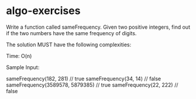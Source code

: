 # algo-exercises

Write a function called sameFrequency. Given two positive integers, find out if the two numbers have the same frequency of digits.

The solution MUST have the following complexities:

Time: O(n)

Sample Input:

sameFrequency(182, 281) // true
sameFrequency(34, 14) // false
sameFrequency(3589578, 5879385) // true
sameFrequency(22, 222) // false
